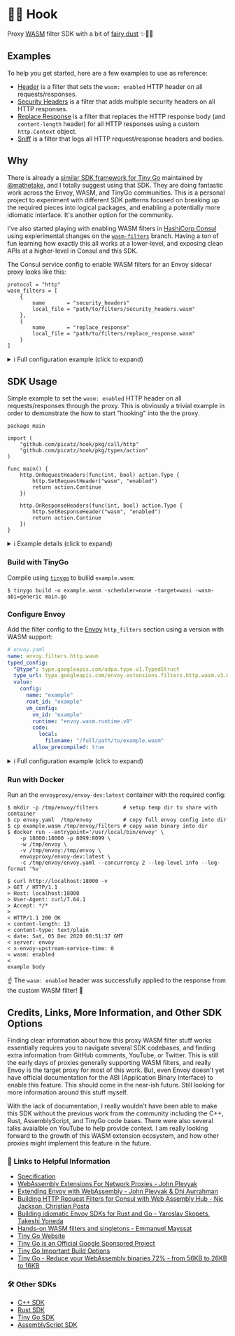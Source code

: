 # 🏴‍☠️ Hook

Proxy [WASM](https://webassembly.org/) filter SDK with a bit of [fairy dust](https://youtu.be/aYNNwKluGpc?t=58) ✨🧚‍♀️

## Examples

To help you get started, here are a few examples to use as reference:

* [Header](./examples/header) is a filter that sets the `wasm: enabled` HTTP header on all requests/responses.
* [Security Headers](./examples/security_headers) is a filter that adds multiple security headers on all HTTP responses.
* [Replace Response](./examples/replace_response) is a filter that replaces the HTTP response body (and `content-length` header) for all HTTP responses using a custom `http.Context` object.
* [Sniff](./examples/sniff) is a filter that logs all HTTP request/response headers and bodies.

## Why

There is already a [similar SDK framework for Tiny Go](https://github.com/tetratelabs/proxy-wasm-go-sdk) maintained by [@mathetake](https://github.com/mathetake), and I totally suggest using that SDK. They are doing fantastic work across the Envoy, WASM, and TinyGo communities. This is a personal project to experiment with different SDK patterns focused on breaking up the required pieces into logical packages, and enabling a potentially more idiomatic interface. It's another option for the community.

I've also started playing with enabling WASM filters in [HashiCorp Consul](https://www.consul.io/) using expierimental changes on the [`wasm-filters`](https://github.com/hashicorp/consul/compare/master...wasm-filters) branch. Having a ton of fun learning how exactly this all works at a lower-level, and exposing clean APIs at a higher-level in Consul and this SDK.

The Consul service config to enable WASM filters for an Envoy sidecar proxy looks like this:

```hcl
protocol = "http"
wasm_filters = [
    {
        name       = "security_headers"
        local_file = "path/to/filters/security_headers.wasm"
    },
    {
        name       = "replace_response"
        local_file = "path/to/filters/replace_response.wasm"
    }
]
```

<details>
  <summary>ℹ️ Full configuration example (click to expand)</summary>

  Sample configuration using `wasm_filters` for Consul to configure Envoy sidecar
  proxies with the `/tmp/filters/replace_response.wasm` WASM filter. This is assuming the
  filter WASM file is appropriatley compiled and is available on the local filesystem of
  the sidecar host.

  This feature isn't yet available in any official Consul versions, and requires you to build a binary
  from the [`wasm-filters`](https://github.com/hashicorp/consul/compare/master...wasm-filters) branch.

  ```hcl
  service {
    name = "web"
    port = 8080
    connect {
        sidecar_service {
            proxy {
                config {
                    protocol = "http"
                    wasm_filters = [
                        {
                            name       = "replace_response"
                            local_file = "/tmp/filters/replace_response.wasm"
                        }
                    ]
                }
            }
        }
  }
  ```

  👩🏽‍💻 Learn more about Consul [here](https://learn.hashicorp.com/tutorials/consul/service-mesh?in=consul/gs-consul-service-mesh).
</details>

## SDK Usage

Simple example to set the `wasm: enabled` HTTP header on all requests/responses through the proxy. This is obviously a trivial example in order to demonstrate the how to start "hooking" into the the proxy.

```golang
package main

import (
    "github.com/picatz/hook/pkg/call/http"
    "github.com/picatz/hook/pkg/types/action"
)

func main() {
    http.OnRequestHeaders(func(int, bool) action.Type {
        http.SetRequestHeader("wasm", "enabled")
        return action.Continue
    })

    http.OnResponseHeaders(func(int, bool) action.Type {
        http.SetResponseHeader("wasm", "enabled")
        return action.Continue
    })
}
```

<details>
  <summary>ℹ️ Example details (click to expand)</summary>

* [`github.com/picatz/hook/pkg/call/http`](https://pkg.go.dev/github.com/picatz/hook/pkg/call/http) provides functions to interact with HTTP requests and responses.
  * [`http.OnRequestHeaders`](https://pkg.go.dev/github.com/picatz/hook/pkg/call/http#OnRequestHeaders) is a function to hook into the proxy. From here you can inspect, set, delete, read, and further handle header-based authn/authz tasks.
    * You can optionally use the two arguments provided to the function including the `maxSize` (`int` type) and `endOfStream` (`bool` type). You do not _need_ to name these types at all if you do not plan to use them. That is a subtle, often unused, feature of the Go language.
    * To continue processing the request after your logic, return the `action.Continue` type to signal the HTTP stream is ready to be handled again by the proxy.
  * [`http.OnResponseHeaders`](https://pkg.go.dev/github.com/picatz/hook/pkg/call/http#OnResponseHeaders) is a function to hook into the the response headers, very similiar to [`http.OnRequestHeaders`](https://pkg.go.dev/github.com/picatz/hook/pkg/call/http#OnRequestHeaders), but for the response side from the upstream service. You can do essentially the exact same things, but applying the logic to the "other side" of the proxy connection.
  * [`http.SetRequestHeader`](https://pkg.go.dev/github.com/picatz/hook/pkg/call/http#SetRequestHeader) is a function to set an HTTP _request_ header using a given key and value.
  * [`http.SetResponseHeader`](https://pkg.go.dev/github.com/picatz/hook/pkg/call/http#SetResponseHeader) is a function to set an HTTP _response_ header using a given key and value.
* `github.com/picatz/hook/pkg/types/action` provides types to signal the proxy to continue/stop processing the next steps of the request/response stream.
  * [`action.Continue`](https://pkg.go.dev/github.com/picatz/hook/pkg/types/action) is a common type used to signal to the proxy to continue handling the connection.

</details>

### Build with TinyGo

Compile using [`tinygo`](https://tinygo.org/getting-started/) to bulild `example.wasm`:

```console
$ tinygo build -o example.wasm -scheduler=none -target=wasi -wasm-abi=generic main.go
```

### Configure Envoy

Add the filter config to the [Envoy](https://github.com/envoyproxy/envoy) `http_filters` section using a version with WASM support:

```yaml
# envoy.yaml
name: envoy.filters.http.wasm
typed_config:
  "@type": type.googleapis.com/udpa.type.v1.TypedStruct
  type_url: type.googleapis.com/envoy.extensions.filters.http.wasm.v3.Wasm
  value:
    config:
      name: "example"
      root_id: "example"
      vm_config:
        vm_id: "example"
        runtime: "envoy.wasm.runtime.v8"
        code:
          local:
            filename: "/full/path/to/example.wasm"
        allow_precompiled: true
```

<details>
  <summary>ℹ️ Full configuration example (click to expand)</summary>

  ```yaml
  static_resources:
  listeners:
    - name: main
      address:
        socket_address:
          address: 0.0.0.0
          port_value: 18000
      filter_chains:
        - filters:
            - name: envoy.http_connection_manager
              typed_config:
                "@type": type.googleapis.com/envoy.extensions.filters.network.http_connection_manager.v3.HttpConnectionManager
                stat_prefix: ingress_http
                codec_type: auto
                route_config:
                  name: local_route
                  virtual_hosts:
                    - name: local_service
                      domains:
                        - "*"
                      routes:
                        - match:
                            prefix: "/"
                          route:
                            cluster: web_service
                http_filters:
                  - name: envoy.filters.http.wasm
                    typed_config:
                      "@type": type.googleapis.com/udpa.type.v1.TypedStruct
                      type_url: type.googleapis.com/envoy.extensions.filters.http.wasm.v3.Wasm
                      value:
                        config:
                          name: "req_body_replace"
                          root_id: "req_body_replace"
                          vm_config:
                            vm_id: "req_body_replace"
                            runtime: "envoy.wasm.runtime.v8"
                            code:
                              local:
                                filename: "./examples/header/header.wasm"
                            allow_precompiled: true
                  - name: envoy.filters.http.router
                    typed_config: {}

    - name: staticreply
      address:
        socket_address:
          address: 127.0.0.1
          port_value: 8099
      filter_chains:
        - filters:
            - name: envoy.http_connection_manager
              typed_config:
                "@type": type.googleapis.com/envoy.extensions.filters.network.http_connection_manager.v3.HttpConnectionManager
                stat_prefix: ingress_http
                codec_type: auto
                route_config:
                  name: local_route
                  virtual_hosts:
                    - name: local_service
                      domains:
                        - "*"
                      routes:
                        - match:
                            prefix: "/"
                          direct_response:
                            status: 200
                            body:
                              inline_string: "example body\n"
                http_filters:
                  - name: envoy.filters.http.router
                    typed_config: {}

  clusters:
    - name: web_service
      connect_timeout: 0.25s
      type: STATIC
      lb_policy: ROUND_ROBIN
      load_assignment:
        cluster_name: mock_service
        endpoints:
          - lb_endpoints:
              - endpoint:
                  address:
                    socket_address:
                      address: 127.0.0.1
                      port_value: 8099

  admin:
    access_log_path: "/dev/null"
    address:
      socket_address:
        address: 0.0.0.0
        port_value: 8001
  ```

</details>

### Run with Docker

Run an the `envoyproxy/envoy-dev:latest` container with the required config:

```console
$ mkdir -p /tmp/envoy/filters        # setup temp dir to share with container
$ cp envoy.yaml  /tmp/envoy          # copy full envoy config into dir
$ cp example.wasm /tmp/envoy/filters # copy wasm binary into dir
$ docker run --entrypoint='/usr/local/bin/envoy' \
    -p 18000:18000 -p 8099:8099 \
    -w /tmp/envoy \
    -v /tmp/envoy:/tmp/envoy \
    envoyproxy/envoy-dev:latest \
    -c /tmp/envoy/envoy.yaml --concurrency 2 --log-level info --log-format '%v'
```

```console
$ curl http://localhost:18000 -v
> GET / HTTP/1.1
> Host: localhost:18000
> User-Agent: curl/7.64.1
> Accept: */*
>
< HTTP/1.1 200 OK
< content-length: 13
< content-type: text/plain
< date: Sat, 05 Dec 2020 00:51:37 GMT
< server: envoy
< x-envoy-upstream-service-time: 0
< wasm: enabled
<
example body
```

☝️ The `wasm: enabled` header was successfully applied to the response from the custom WASM filter! 🎉

## Credits, Links, More Information, and Other SDK Options

Finding clear information about how this proxy WASM filter stuff works essentially requires you to navigate several SDK codebases,
and finding extra information from GitHub comments, YouTube, or Twitter. This is still the early days of proxies generally supporting WASM filters, and really Envoy is the target proxy for most of this work. But, even Envoy doesn't yet have official documentation for the ABI (Application Binary Interface) to enable this feature. This should come in the near-ish future. Still looking for more information around this stuff myself.

With the lack of documentation, I really wouldn't have been able to make this SDK without the previous work from the community including the C++, Rust, AssemblyScript, and TinyGo code bases. There were also several talks avaialble on YouTube to help provide context. I am really looking forward to the growth of this WASM extension ecosystem, and how other proxies might implement this feature in the future.

### 🔗 Links to Helpful Information

* [Specification](https://github.com/proxy-wasm/spec)
* [WebAssembly Extensions For Network Proxies - John Plevyak](https://www.youtube.com/watch?v=OIUPf8m7CGA)
* [Extending Envoy with WebAssembly - John Plevyak & Dhi Aurrahman](https://www.youtube.com/watch?v=XdWmm_mtVXI)
* [Building HTTP Request Filters for Consul with Web Assembly Hub - Nic Jackson, Christian Posta](https://www.youtube.com/watch?v=qyXqMKziFaE)
* [Building idiomatic Envoy SDKs for Rust and Go - Yaroslav Skopets, Takeshi Yoneda](https://www.youtube.com/watch?v=bqIaAp4EIkg)
* [Hands-on WASM filters and singletons - Emmanuel Mayssat](https://www.youtube.com/watch?v=BZsyqYiD520)
* [Tiny Go Website](https://tinygo.org/)
* [Tiny Go is an Official Google Sponsored Project](https://twitter.com/TinyGolang/status/1223887654158307328)
* [Tiny Go Important Build Options](https://tinygo.org/usage/important-options/)
* [Tiny Go - Reduce your WebAssembly binaries 72% - from 56KB to 26KB to 16KB](https://dev.to/sendilkumarn/reduce-your-webassembly-binaries-72-from-56kb-to-26kb-to-16kb-40mi)

### 🛠 Other SDKs

* [C++ SDK](https://github.com/proxy-wasm/proxy-wasm-cpp-sdk)
* [Rust SDK](https://github.com/proxy-wasm/proxy-wasm-rust-sdk)
* [Tiny Go SDK](https://github.com/tetratelabs/proxy-wasm-go-sdk)
* [AssemblyScript SDK](https://github.com/solo-io/proxy-runtime)
